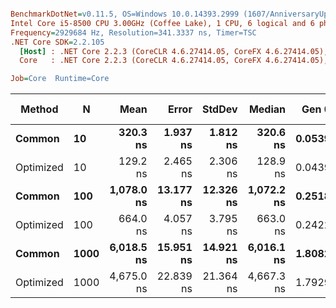 ``` ini

BenchmarkDotNet=v0.11.5, OS=Windows 10.0.14393.2999 (1607/AnniversaryUpdate/Redstone1)
Intel Core i5-8500 CPU 3.00GHz (Coffee Lake), 1 CPU, 6 logical and 6 physical cores
Frequency=2929684 Hz, Resolution=341.3337 ns, Timer=TSC
.NET Core SDK=2.2.105
  [Host] : .NET Core 2.2.3 (CoreCLR 4.6.27414.05, CoreFX 4.6.27414.05), 64bit RyuJIT
  Core   : .NET Core 2.2.3 (CoreCLR 4.6.27414.05, CoreFX 4.6.27414.05), 64bit RyuJIT

Job=Core  Runtime=Core  

```
|    Method |    N |       Mean |     Error |    StdDev |     Median |  Gen 0 | Gen 1 | Gen 2 | Allocated |
|---------- |----- |-----------:|----------:|----------:|-----------:|-------:|------:|------:|----------:|
|    **Common** |   **10** |   **320.3 ns** |  **1.937 ns** |  **1.812 ns** |   **320.6 ns** | **0.0539** |     **-** |     **-** |     **256 B** |
| Optimized |   10 |   129.2 ns |  2.465 ns |  2.306 ns |   128.9 ns | 0.0439 |     - |     - |     208 B |
|    **Common** |  **100** | **1,078.0 ns** | **13.177 ns** | **12.326 ns** | **1,072.2 ns** | **0.2518** |     **-** |     **-** |    **1192 B** |
| Optimized |  100 |   664.0 ns |  4.057 ns |  3.795 ns |   663.0 ns | 0.2422 |     - |     - |    1144 B |
|    **Common** | **1000** | **6,018.5 ns** | **15.951 ns** | **14.921 ns** | **6,016.1 ns** | **1.8082** |     **-** |     **-** |    **8536 B** |
| Optimized | 1000 | 4,675.0 ns | 22.839 ns | 21.364 ns | 4,667.3 ns | 1.7929 |     - |     - |    8488 B |
